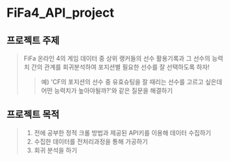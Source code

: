 # FiFa4_API_project

## 프로젝트 주제 
> FiFa 온라인 4의 게임 데이터 중 상위 랭커들의 선수 활용기록과 그 선수의 능력치 간의 관계를 회귀분석하여 포지션별 필요한 선수를 잘 선택하도록 하자!
>> 예) 'CF의 포지션의 선수 중 유효슈팅을 잘 때리는 선수를 고르고 싶은데 어떤 능력치가 높아야될까?'와 같은 질문을 해결하기  

## 프로젝트 목적
> 1. 전에 공부한 정적 크롤 방법과 제공된 API키를 이용해 데이터 수집하기
> 2. 수집한 데이터를 전처리과정을 통해 가공하기
> 3. 회귀 분석을 하기
